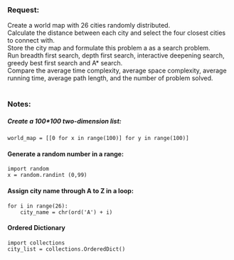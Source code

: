 ### **Request**:  
  Create a world map with 26 cities randomly distributed.  
  Calculate the distance between each city and select the four closest cities to connect with.  
  Store the city map and formulate this problem a as a search problem.  
  Run breadth first search, depth first search, interactive deepening search, greedy best first search and A* search.   
  Compare the average time complexity, average space complexity, average running time, average path length, and the number of problem solved.  
  
### **Notes**:  
#####  Create a 100*100 two-dimension list:  
```
world_map = [[0 for x in range(100)] for y in range(100)]
```
#### Generate a random number in a range:  
```
import random
x = random.randint (0,99)
```
#### Assign city name through A to Z in a loop:  
```
for i in range(26):
    city_name = chr(ord('A') + i)
```
#### Ordered Dictionary  
```
import collections
city_list = collections.OrderedDict()
```
